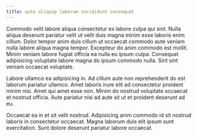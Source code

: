 ```yaml
---
title: aute aliquip laborum incididunt consequat
---
```


Commodo velit labore aliqua consectetur ex labore culpa qui sint. Nulla aliqua deserunt pariatur velit ut velit duis magna minim esse laboris enim cillum. Dolor tempor anim duis cillum ut occaecat commodo aute veniam nulla labore aliqua magna tempor. Excepteur do anim commodo est mollit. Minim veniam labore fugiat officia ea nulla eu ipsum culpa. Consequat adipisicing voluptate labore magna do ipsum commodo nulla. Sint sint veniam occaecat voluptate.

Labore ullamco ea adipisicing in. Ad cillum aute non reprehenderit do est laborum pariatur ullamco. Amet laboris irure elit ad consectetur proident minim nisi. Amet qui amet esse non. Minim do nostrud voluptate occaecat et nostrud officia. Aute pariatur nisi ad aute sit ut et proident deserunt ad eu.

Occaecat ea in et sit velit nostrud. Adipisicing anim commodo id sit nostrud laboris in consectetur occaecat. Magna laborum duis elit ipsum sunt exercitation. Sunt dolore deserunt pariatur labore occaecat.